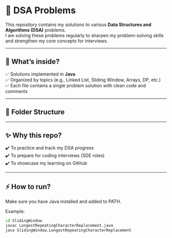 # 🚀 DSA Problems

This repository contains my solutions to various **Data Structures and Algorithms (DSA)** problems.  
I am solving these problems regularly to sharpen my problem-solving skills and strengthen my core concepts for interviews.

---

## 📌 What’s inside?
✅ Solutions implemented in **Java**  
✅ Organized by topics (e.g., Linked List, Sliding Window, Arrays, DP, etc.)  
✅ Each file contains a single problem solution with clean code and comments  

---

## 📂 Folder Structure

---

## ✨ Why this repo?
✔️ To practice and track my DSA progress  
✔️ To prepare for coding interviews (SDE roles)  
✔️ To showcase my learning on GitHub

---

## ⚡ How to run?
Make sure you have Java installed and added to PATH.

Example:
```bash
cd SlidingWindow
javac LongestRepeatingCharacterReplacement.java
java SlidingWindow.LongestRepeatingCharacterReplacement
